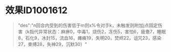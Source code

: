 # 效果ID1001612
> "des":"n回合内受到的伤害低于m则x%令对手k，未触发则附加j点固定伤害（k指代异常状态：麻痹0，中毒1，烧伤2，冻伤5，害怕6，疲惫7，睡眠8，石化9，冰封15，流血16，瘫痪19，失明20，焚烬22，诅咒23，感染27，束缚28，失神29，沉默30）"
